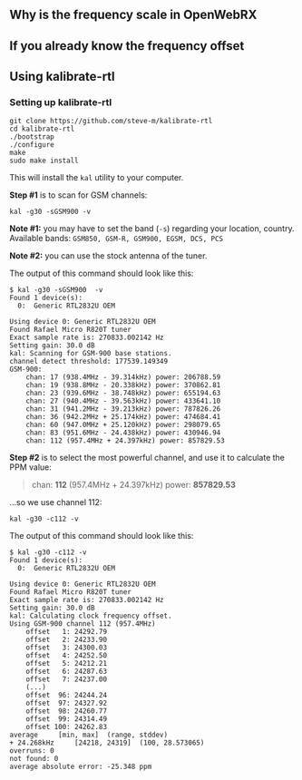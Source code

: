 ## Why is the frequency scale in OpenWebRX

## If you already know the frequency offset

## Using kalibrate-rtl

### Setting up kalibrate-rtl

    git clone https://github.com/steve-m/kalibrate-rtl
    cd kalibrate-rtl
    ./bootstrap
    ./configure
    make
    sudo make install

This will install the `kal` utility to your computer.

**Step #1** is to scan for GSM channels:

    kal -g30 -sGSM900 -v

**Note #1:** you may have to set the band (`-s`) regarding your location, country. Available bands: `GSM850, GSM-R, GSM900, EGSM, DCS, PCS`

**Note #2:** you can use the stock antenna of the tuner.

The output of this command should look like this:

    $ kal -g30 -sGSM900  -v
    Found 1 device(s):
      0:  Generic RTL2832U OEM
    
    Using device 0: Generic RTL2832U OEM
    Found Rafael Micro R820T tuner
    Exact sample rate is: 270833.002142 Hz
    Setting gain: 30.0 dB
    kal: Scanning for GSM-900 base stations.
    channel detect threshold: 177539.149349
    GSM-900:
    	chan: 17 (938.4MHz - 39.314kHz)	power: 206788.59
    	chan: 19 (938.8MHz - 20.338kHz)	power: 370862.81
    	chan: 23 (939.6MHz - 38.748kHz)	power: 655194.63
    	chan: 27 (940.4MHz - 39.563kHz)	power: 433641.10
    	chan: 31 (941.2MHz - 39.213kHz)	power: 787826.26
    	chan: 36 (942.2MHz + 25.174kHz)	power: 474684.41
    	chan: 60 (947.0MHz + 25.120kHz)	power: 298079.65
    	chan: 83 (951.6MHz - 24.438kHz)	power: 430946.94
    	chan: 112 (957.4MHz + 24.397kHz) power: 857829.53
    
**Step #2** is to select the most powerful channel, and use it to calculate the PPM value: 
> chan: **112** (957.4MHz + 24.397kHz) power: **857829.53**

...so we use channel 112:

    kal -g30 -c112 -v

The output of this command should look like this:

    $ kal -g30 -c112 -v
    Found 1 device(s):
      0:  Generic RTL2832U OEM
    
    Using device 0: Generic RTL2832U OEM
    Found Rafael Micro R820T tuner
    Exact sample rate is: 270833.002142 Hz
    Setting gain: 30.0 dB
    kal: Calculating clock frequency offset.
    Using GSM-900 channel 112 (957.4MHz)
    	offset   1: 24292.79
    	offset   2: 24233.90
    	offset   3: 24300.03
    	offset   4: 24252.50
    	offset   5: 24212.21
    	offset   6: 24287.63
    	offset   7: 24237.00
        (...)
    	offset  96: 24244.24
    	offset  97: 24327.92
    	offset  98: 24260.77
    	offset  99: 24314.49
    	offset 100: 24262.83
    average		[min, max]	(range, stddev)
    + 24.268kHz		[24218, 24319]	(100, 28.573065)
    overruns: 0
    not found: 0
    average absolute error: -25.348 ppm
